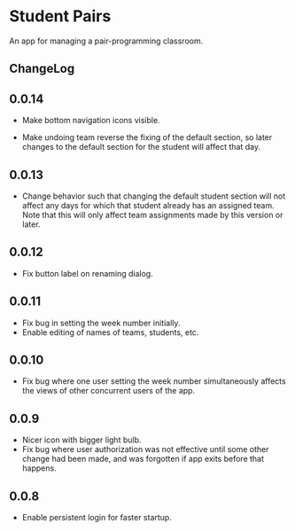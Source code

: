 # Student Pairs

An app for managing a pair-programming classroom.

## ChangeLog

## 0.0.14

- Make bottom navigation icons visible.

- Make undoing team reverse the fixing of the default section, so
  later changes to the default section for the student will affect
  that day.

## 0.0.13

- Change behavior such that changing the default student section will
  not affect any days for which that student already has an assigned
  team.  Note that this will only affect team assignments made by this
  version or later.

## 0.0.12

- Fix button label on renaming dialog.

## 0.0.11

- Fix bug in setting the week number initially.
- Enable editing of names of teams, students, etc.

## 0.0.10

- Fix bug where one user setting the week number simultaneously
  affects the views of other concurrent users of the app.

## 0.0.9

- Nicer icon with bigger light bulb.
- Fix bug where user authorization was not effective until some other
  change had been made, and was forgotten if app exits before that
  happens.

## 0.0.8

- Enable persistent login for faster startup.
